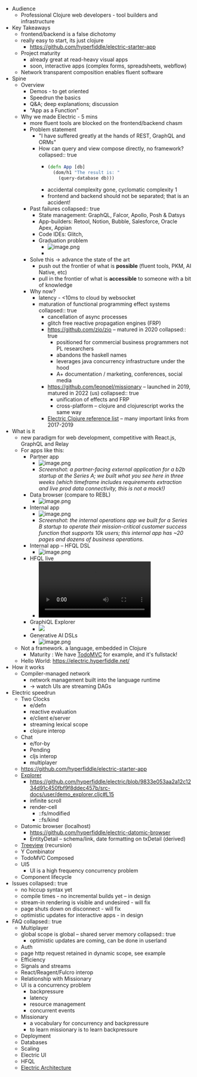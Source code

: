 - Audience
	- Professional Clojure web developers - tool builders and infrastructure
- Key Takeaways
	- frontend/backend is a false dichotomy
	- really easy to start, its just clojure
		- https://github.com/hyperfiddle/electric-starter-app
	- Project maturity
		- already great at read-heavy visual apps
		- soon, interactive apps (complex forms, spreadsheets, webflow)
	- Network transparent composition enables fluent software
- Spine
	- Overview
		- Demos - to get oriented
		- Speedrun the basics
		- Q&A; deep explanations; discussion
		- "App as a Function"
	- Why we made Electric - 5 mins
		- more fluent tools are blocked on the frontend/backend chasm
		- Problem statement
			- "I have suffered greatly at the hands of REST, GraphQL and ORMs"
			- How can query and view compose directly, no framework?
			  collapsed:: true
				- ```clojure
				  (defn App [db] 
				    (dom/h1 "The result is: " 
				      (query-database db)))
				  ```
				- accidental complexity gone, cyclomatic complexity 1
				- frontend and backend should not be separated; that is an accident!
		- Past failures
		  collapsed:: true
			- State management: GraphQL, Falcor, Apollo, Posh & Datsys
			- App-builders: Retool, Notion, Bubble, Salesforce, Oracle Apex, Appian
			- Code IDEs: Glitch,
			- Graduation problem
				- ![image.png](../assets/image_1688820288919_0.png)
				-
		- Solve this -> advance the state of the art
			- push out the frontier of what is **possible** (fluent tools, PKM, AI Native, etc)
			- pull in the frontier of what is **accessible** to someone with a bit of knowledge
		- Why now?
			- latency - <10ms to cloud by websocket
			- maturation of functional programming effect systems
			  collapsed:: true
				- cancellation of async processes
				- glitch free reactive propagation engines (FRP)
				- https://github.com/zio/zio – matured in 2020
				  collapsed:: true
					- positioned for commercial business programmers not PL researchers
					- abandons the haskell names
					- leverages java concurrency infrastructure under the hood
					- A+ documentation / marketing, conferences, social media
				- https://github.com/leonoel/missionary – launched in 2019, matured in 2022 (us)
				  collapsed:: true
					- unification of effects and FRP
					- cross-platform – clojure and clojurescript works the same way
				- [Electric Clojure reference list](https://gist.github.com/dustingetz/86178c39ecdd20c657f02a6d529520e1) – many important links from 2017-2019
- What is it
	- new paradigm for web development, competitive with React.js, GraphQL and Relay
	- For apps like this:
		- Partner app
			- ![image.png](../assets/image_1688821401094_0.png)
			- *Screenshot: a partner-facing external application for a b2b startup at the Series A; we built what you see here in three weeks (which timeframe includes requirements extraction and live prod data connectivity, this is not a mock!)*
		- Data browser (compare to REBL)
			- ![image.png](../assets/image_1688821419196_0.png)
		- Internal app
			- ![image.png](../assets/image_1688821428643_0.png)
			- *Screenshot: the internal operations app we built for a Series B startup to operate their mission-critical customer success function that supports 10k users; this internal app has ~20 pages and dozens of business operations.*
		- Internal app – HFQL DSL
			- ![image.png](../assets/image_1688823331714_0.png)
		- HFQL live
			- ![](http://www.dustingetz.com.s3.amazonaws.com/hyperfiddle-multimedia/20220615%2BHFQL%2Blinks%2Bfast.mp4)
		- GraphiQL Explorer
			- ![](http://www.dustingetz.com.s3.amazonaws.com/hyperfiddle-multimedia/graphiql-with-explorer.gif)
		- Generative AI DSLs
			- ![image.png](../assets/image_1688821527543_0.png)
	- Not a framework. a language, embedded in Clojure
		- Maturity : We have [TodoMVC](https://electric-demo.fly.dev/(user.demo-todomvc!TodoMVC)) for example, and it's fullstack!
	- Hello World: https://electric.hyperfiddle.net/
- How it works
	- Compiler-managed network
		- network management built into the language runtime
		- -> watch UIs are streaming DAGs
- Electric speedrun
	- Two Clocks
		- e/defn
		- reactive evaluation
		- e/client e/server
		- streaming lexical scope
		- clojure interop
	- Chat
		- e/for-by
		- Pending
		- cljs interop
		- multiplayer
	- https://github.com/hyperfiddle/electric-starter-app
	- [Explorer](https://electric-demo.fly.dev/(user.demo-explorer!DirectoryExplorer))
		- https://github.com/hyperfiddle/electric/blob/9833e053aa2a12c1234d91c450fbf9f8ddec457b/src-docs/user/demo_explorer.cljc#L15
		- infinite scroll
		- render-cell
			- ::fs/modified
			- ::fs/kind
	- Datomic browser (localhost)
		- https://github.com/hyperfiddle/electric-datomic-browser
		- EntityDetail – schema/link, date formatting on txDetail (derived)
	- [Treeview](https://electric-demo.fly.dev/(user.demo-todomvc!TodoMVC)) (recursion)
	- Y Combinator
	- TodoMVC Composed
	- UI5
		- UI is a high frequency concurrency problem
	- Component lifecycle
- Issues
  collapsed:: true
	- no hiccup syntax yet
	- compile times - no incremental builds yet – in design
	- stream-in rendering is visible and undesired - will fix
	- page shuts down on disconnect - will fix
	- optimistic updates for interactive apps - in design
- FAQ
  collapsed:: true
	- Multiplayer
	- global scope is global – shared server memory
	  collapsed:: true
		- optimistic updates are coming, can be done in userland
	- Auth
	- page http request retained in dynamic scope, see example
	- Efficiency
	- Signals and streams
	- React/Reagent/Fulcro interop
	- Relationship with Missionary
	- UI is a concurrency problem
		- backpressure
		- latency
		- resource management
		- concurrent events
	- Missionary
		- a vocabulary for concurrency and backpressure
		- to learn missionary is to learn backpressure
	- Deployment
	- Databases
	- Scaling
	- Electric UI
	- HFQL
	- [Electric Architecture](https://gist.github.com/dustingetz/a68b4b19b2818f51b46d8111966b8c7b)